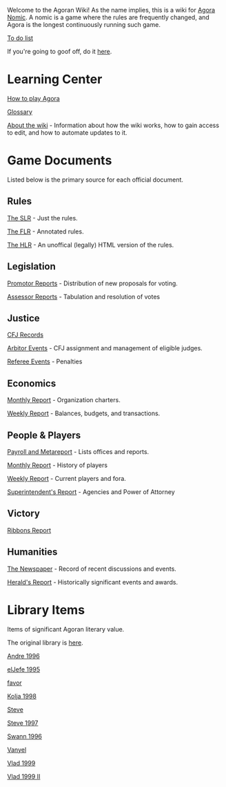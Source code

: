 Welcome to the Agoran Wiki! As the name implies, this is a wiki for [Agora Nomic](agoranaomic.org). A nomic is a game where the rules are frequently changed, and Agora is the longest continuously running such game.

[To do list](/wiki/To-do-list.md)

If you're going to goof off, do it [here](/wiki/Sandbox.md).

# Learning Center

[How to play Agora](/wiki/How-to-play-Agora.md)

[Glossary](/wiki/Rules/Glossary.md)

[About the wiki](/wiki/Git.md) - Information about how the wiki works, how to gain access to edit, and how to automate updates to it.

# Game Documents

Listed below is the primary source for each official document.

## Rules

[The SLR](https://agoranomic.github.io/ruleset/slr.txt) - Just the rules.

[The FLR](https://agoranomic.github.io/ruleset/flr.txt) - Annotated rules.

[The HLR](https://agoranomic.github.io/ruleset/) - An unoffical (legally) HTML version of the rules.

## Legislation

[Promotor Reports](https://www.mail-archive.com/search?a=1&l=agora-official%40agoranomic.org&haswords=&x=0&y=0&from=&subject=%5BPromotor%5D&datewithin=1d&date=&notwords=&o=newest) - Distribution of new proposals for voting.

[Assessor Reports](https://www.mail-archive.com/search?a=1&l=agora-official%40agoranomic.org&haswords=&x=0&y=0&from=&subject=%5BAssessor%5D&datewithin=1d&date=&notwords=&o=newest) - Tabulation and resolution of votes

## Justice

[CFJ Records](https://faculty.washington.edu/kerim/nomic/cases/)

[Arbitor Events](https://www.mail-archive.com/search?a=1&l=agora-official%40agoranomic.org&haswords=&x=0&y=0&from=&subject=%5BArbitor%5D&datewithin=1d&date=&notwords=&o=newest) - CFJ assignment and management of eligible judges.

[Referee Events](https://www.mail-archive.com/search?a=1&l=agora-official%40agoranomic.org&haswords=&x=12&y=19&from=&subject=%5BReferee%5D&datewithin=1d&date=&notwords=&o=newest) - Penalties

## Economics

[Monthly Report](https://www.mail-archive.com/search?a=1&l=agora-official%40agoranomic.org&haswords=&x=0&y=0&from=&subject=%5BSecretary%5D+Monthly+Report&datewithin=1d&date=&notwords=&o=newest) - Organization charters.

[Weekly Report](https://www.mail-archive.com/search?a=1&l=agora-official%40agoranomic.org&haswords=&x=0&y=0&from=&subject=%5BSecretary%5D+Weekly+Report&datewithin=1d&date=&notwords=&o=newest) - Balances, budgets, and transactions.

## People & Players

[Payroll and Metareport](https://www.mail-archive.com/search?a=1&l=agora-official%40agoranomic.org&haswords=&x=0&y=0&from=&subject=%5BADoP%5D&datewithin=1d&date=&notwords=&o=newest) - Lists offices and reports.

[Monthly Report](https://www.mail-archive.com/search?a=1&l=agora-official%40agoranomic.org&haswords=&x=0&y=0&from=&subject=%5BRegistrar%5D+Monthly+Report&datewithin=1d&date=&notwords=&o=newest) - History of players

[Weekly Report](https://www.mail-archive.com/search?a=1&l=agora-official%40agoranomic.org&haswords=&x=0&y=0&from=&subject=%5BRegistrar%5D+Weekly+Report&datewithin=1d&date=&notwords=&o=newest) - Current players and fora.

[Superintendent's Report](https://www.mail-archive.com/search?a=1&l=agora-official%40agoranomic.org&haswords=&x=0&y=0&from=&subject=%5BSuperintendent%5D&datewithin=1d&date=&notwords=&o=newest) - Agencies and Power of Attorney

## Victory

[Ribbons Report](https://www.mail-archive.com/search?a=1&l=agora-official%40agoranomic.org&haswords=&x=0&y=0&from=&subject=%5BTailor%5D+Ribbons&datewithin=1d&date=&notwords=&o=newest)

## Humanities

[The Newspaper](https://www.mail-archive.com/search?a=1&l=agora-official%40agoranomic.org&haswords=&x=0&y=0&from=&subject=%5BReportor%5D&datewithin=1d&date=&notwords=&o=newest) - Record of recent discussions and events.

[Herald's Report](https://www.mail-archive.com/search?a=1&l=agora-official%40agoranomic.org&haswords=&x=0&y=0&from=&subject=%5BHerald%5D&datewithin=1d&date=&notwords=&o=newest) - Historically significant events and awards.

# Library Items

Items of significant Agoran literary value.

The original library is [here](ftp://ftp.cse.unsw.edu.au/pub/users/malcolmr/nomic/articles/agora-theses/library.html).

[Andre 1996](/wiki/Library/Andre-1996.md)

[elJefe 1995](/wiki/Library/elJefe-1995.md)

[favor](/wiki/Library/favor.md)

[Kolja 1998](/wiki/Library/Kolja-1998.md)

[Steve](/wiki/Library/Steve.md)

[Steve 1997](/wiki/Library/Steve-1997.md)

[Swann 1996](/wiki/Library/Swann-1996.md)

[Vanyel](/wiki/Library/Vanyel.md)

[Vlad 1999](/wiki/Library/Vlad-1999.md)

[Vlad 1999 II](/wiki/Library/Vlad-1999-II.md)
